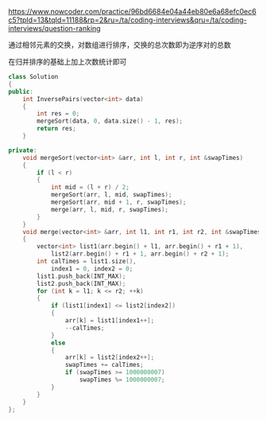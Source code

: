 https://www.nowcoder.com/practice/96bd6684e04a44eb80e6a68efc0ec6c5?tpId=13&tqId=11188&rp=2&ru=/ta/coding-interviews&qru=/ta/coding-interviews/question-ranking

通过相邻元素的交换，对数组进行排序，交换的总次数即为逆序对的总数

在归并排序的基础上加上次数统计即可

```cpp
class Solution
{
public:
    int InversePairs(vector<int> data)
    {
        int res = 0;
        mergeSort(data, 0, data.size() - 1, res);
        return res;
    }

private:
    void mergeSort(vector<int> &arr, int l, int r, int &swapTimes)
    {
        if (l < r)
        {
            int mid = (l + r) / 2;
            mergeSort(arr, l, mid, swapTimes);
            mergeSort(arr, mid + 1, r, swapTimes);
            merge(arr, l, mid, r, swapTimes);
        }
    }
    void merge(vector<int> &arr, int l1, int r1, int r2, int &swapTimes)
    {
        vector<int> list1(arr.begin() + l1, arr.begin() + r1 + 1),
            list2(arr.begin() + r1 + 1, arr.begin() + r2 + 1);
        int calTimes = list1.size(),
            index1 = 0, index2 = 0;
        list1.push_back(INT_MAX);
        list2.push_back(INT_MAX);
        for (int k = l1; k <= r2; ++k)
        {
            if (list1[index1] <= list2[index2])
            {
                arr[k] = list1[index1++];
                --calTimes;
            }
            else
            {
                arr[k] = list2[index2++];
                swapTimes += calTimes;
                if (swapTimes >= 1000000007)
                    swapTimes %= 1000000007;
            }
        }
    }
};
```

